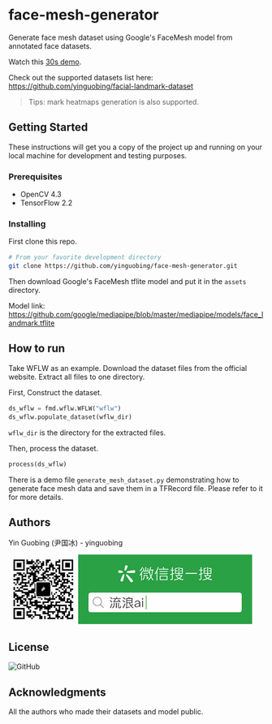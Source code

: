 # face-mesh-generator
Generate face mesh dataset using Google's FaceMesh model from annotated face datasets.

Watch this [30s demo](https://www.bilibili.com/video/BV1Jp4y1v7MY/).

Check out the supported datasets list here:
https://github.com/yinguobing/facial-landmark-dataset

> Tips: mark heatmaps generation is also supported.

## Getting Started

These instructions will get you a copy of the project up and running on your local machine for development and testing purposes.

### Prerequisites
* OpenCV 4.3
* TensorFlow 2.2

### Installing
First clone this repo.

```bash
# From your favorite development directory
git clone https://github.com/yinguobing/face-mesh-generator.git
```

Then download Google's FaceMesh tflite model and put it in the `assets` directory.

Model link: https://github.com/google/mediapipe/blob/master/mediapipe/models/face_landmark.tflite

## How to run
Take WFLW as an example. Download the dataset files from the official website. Extract all files to one directory.

First, Construct the dataset.
```python
ds_wflw = fmd.wflw.WFLW("wflw")
ds_wflw.populate_dataset(wflw_dir)
```
`wflw_dir` is the directory for the extracted files.

Then, process the dataset.
```python
process(ds_wflw)
```

There is a demo file `generate_mesh_dataset.py` demonstrating how to generate face mesh data and save them in a TFRecord file. Please refer to it for more details.

## Authors
Yin Guobing (尹国冰) - yinguobing

![wechat](docs/wechat.png)

## License
![GitHub](https://img.shields.io/github/license/yinguobing/face-mesh-generator)

## Acknowledgments
All the authors who made their datasets and model public.
